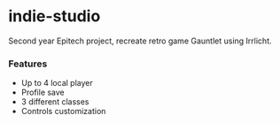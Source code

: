 # indie-studio

Second year Epitech project, recreate retro game Gauntlet using Irrlicht.

### Features

* Up to 4 local player
* Profile save
* 3 different classes
* Controls customization